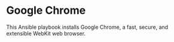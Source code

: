 Google Chrome
=============

This Ansible playbook installs Google Chrome, a fast, secure, and extensible WebKit web browser.